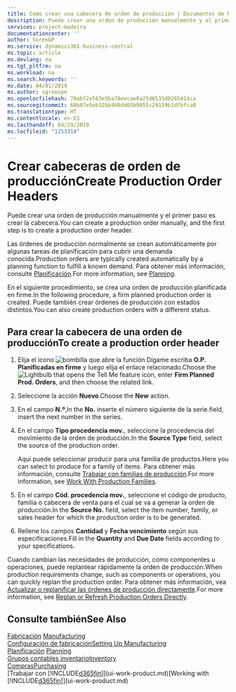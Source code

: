 ```yaml
---
title: Como crear una cabecera de orden de producción | Documentos de Microsoft
description: Puede crear una orden de producción manualmente y el primer paso es crear la cabecera.
services: project-madeira
documentationcenter: ''
author: SorenGP
ms.service: dynamics365-business-central
ms.topic: article
ms.devlang: na
ms.tgt_pltfrm: na
ms.workload: na
ms.search.keywords: ''
ms.date: 04/01/2019
ms.author: sgroespe
ms.openlocfilehash: 70a6f2e583e5ba78eecae0a25d6533d8265414ca
ms.sourcegitcommit: 60b87e5eb32bb408dd65b9855c29159b1dfbfca8
ms.translationtype: HT
ms.contentlocale: es-ES
ms.lasthandoff: 04/29/2019
ms.locfileid: "1253314"
---
```

# <a name="create-production-order-headers"></a><span data-ttu-id="f3653-103">Crear cabeceras de orden de producción</span><span class="sxs-lookup"><span data-stu-id="f3653-103">Create Production Order Headers</span></span>
<span data-ttu-id="f3653-104">Puede crear una orden de producción manualmente y el primer paso es crear la cabecera.</span><span class="sxs-lookup"><span data-stu-id="f3653-104">You can create a production order manually, and the first step is to create a production order header.</span></span>

<span data-ttu-id="f3653-105">Las órdenes de producción normalmente se crean automáticamente por algunas tareas de planificación para cubrir una demanda conocida.</span><span class="sxs-lookup"><span data-stu-id="f3653-105">Production orders are typically created automatically by a planning function to fulfill a known demand.</span></span> <span data-ttu-id="f3653-106">Para obtener más información, consulte [Planificación](production-planning.md).</span><span class="sxs-lookup"><span data-stu-id="f3653-106">For more information, see [Planning](production-planning.md).</span></span>   

<span data-ttu-id="f3653-107">En el siguiente procedimiento, se crea una orden de producción planificada en firme.</span><span class="sxs-lookup"><span data-stu-id="f3653-107">In the following procedure, a firm planned production order is created.</span></span> <span data-ttu-id="f3653-108">Puede también crear órdenes de producción con estados distintos.</span><span class="sxs-lookup"><span data-stu-id="f3653-108">You can also create production orders with a different status.</span></span>  

## <a name="to-create-a-production-order-header"></a><span data-ttu-id="f3653-109">Para crear la cabecera de una orden de producción</span><span class="sxs-lookup"><span data-stu-id="f3653-109">To create a production order header</span></span>  
1.  <span data-ttu-id="f3653-110">Elija el icono ![bombilla que abre la función Dígame](media/ui-search/search_small.png "Dígame que desea hacer") escriba **O.P. Planificadas en firme** y luego elija el enlace relacionado.</span><span class="sxs-lookup"><span data-stu-id="f3653-110">Choose the ![Lightbulb that opens the Tell Me feature](media/ui-search/search_small.png "Tell me what you want to do") icon, enter **Firm Planned Prod. Orders**, and then choose the related link.</span></span>  
2.  <span data-ttu-id="f3653-111">Seleccione la acción **Nuevo**.</span><span class="sxs-lookup"><span data-stu-id="f3653-111">Choose the **New** action.</span></span>  
3.  <span data-ttu-id="f3653-112">En el campo **N.º**,</span><span class="sxs-lookup"><span data-stu-id="f3653-112">In the **No.**</span></span> <span data-ttu-id="f3653-113">inserte el número siguiente de la serie.</span><span class="sxs-lookup"><span data-stu-id="f3653-113">field, insert the next number in the series.</span></span>  
4.  <span data-ttu-id="f3653-114">En el campo **Tipo procedencia mov.**, seleccione la procedencia del movimiento de la orden de producción.</span><span class="sxs-lookup"><span data-stu-id="f3653-114">In the **Source Type** field, select the source of the production order.</span></span>

    <span data-ttu-id="f3653-115">Aquí puede seleccionar producir para una familia de productos.</span><span class="sxs-lookup"><span data-stu-id="f3653-115">Here you can select to produce for a family of items.</span></span> <span data-ttu-id="f3653-116">Para obtener más información, consulte [Trabajar con familias de producción](production-how-work-family.md).</span><span class="sxs-lookup"><span data-stu-id="f3653-116">For more information, see [Work With Production Families](production-how-work-family.md).</span></span>
5.  <span data-ttu-id="f3653-117">En el campo **Cód. procedencia mov.**, seleccione el código de producto, familia o cabecera de venta para el cual se va a generar la orden de producción.</span><span class="sxs-lookup"><span data-stu-id="f3653-117">In the **Source No.** field, select the item number, family, or sales header for which the production order is to be generated.</span></span>  
6.  <span data-ttu-id="f3653-118">Rellene los campos **Cantidad** y **Fecha vencimiento** según sus especificaciones.</span><span class="sxs-lookup"><span data-stu-id="f3653-118">Fill in the **Quantity** and **Due Date** fields according to your specifications.</span></span>  

<span data-ttu-id="f3653-119">Cuando cambian las necesidades de producción, como componentes u operaciones, puede replantear rápidamente la orden de producción.</span><span class="sxs-lookup"><span data-stu-id="f3653-119">When production requirements change, such as components or operations, you can quickly replan the production order.</span></span> <span data-ttu-id="f3653-120">Para obtener más información, vea [Actualizar o replanificar las órdenes de producción directamente](production-how-to-replan-refresh-production-orders.md).</span><span class="sxs-lookup"><span data-stu-id="f3653-120">For more information, see [Replan or Refresh Production Orders Directly](production-how-to-replan-refresh-production-orders.md).</span></span> 

## <a name="see-also"></a><span data-ttu-id="f3653-121">Consulte también</span><span class="sxs-lookup"><span data-stu-id="f3653-121">See Also</span></span>  
<span data-ttu-id="f3653-122">[Fabricación](production-manage-manufacturing.md)  </span><span class="sxs-lookup"><span data-stu-id="f3653-122">[Manufacturing](production-manage-manufacturing.md)  </span></span>  
[<span data-ttu-id="f3653-123">Configuración de fabricación</span><span class="sxs-lookup"><span data-stu-id="f3653-123">Setting Up Manufacturing</span></span>](production-configure-production-processes.md)  
<span data-ttu-id="f3653-124">[Planificación](production-planning.md)    </span><span class="sxs-lookup"><span data-stu-id="f3653-124">[Planning](production-planning.md)    </span></span>  
[<span data-ttu-id="f3653-125">Grupos contables inventario</span><span class="sxs-lookup"><span data-stu-id="f3653-125">Inventory</span></span>](inventory-manage-inventory.md)  
[<span data-ttu-id="f3653-126">Compras</span><span class="sxs-lookup"><span data-stu-id="f3653-126">Purchasing</span></span>](purchasing-manage-purchasing.md)  
<span data-ttu-id="f3653-127">[Trabajar con [!INCLUDE[d365fin](includes/d365fin_md.md)]](ui-work-product.md)</span><span class="sxs-lookup"><span data-stu-id="f3653-127">[Working with [!INCLUDE[d365fin](includes/d365fin_md.md)]](ui-work-product.md)</span></span>

